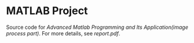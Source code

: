 # MATLAB Project

Source code for *Advanced Matlab Programming and Its Application(image process part)*. For more details, see *report.pdf*.